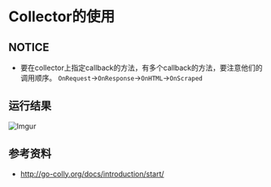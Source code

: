 # Collector的使用

## NOTICE
 - 要在collector上指定callback的方法，有多个callback的方法，要注意他们的调用顺序。
 `OnRequest`->`OnResponse`->`OnHTML`->`OnScraped`
 
## 运行结果
![Imgur](https://imgur.com/lebe66b) 

## 参考资料
 - http://go-colly.org/docs/introduction/start/